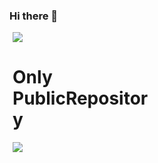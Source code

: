 ### Hi there 👋

<div style="display:table; width:100%; margin:5px">

<div style="float:right display:table-cell; width:45%;">
<img align="center" src="https://github-readme-stats.vercel.app/api?username=hamadayuuki&count_private=true&show_icons=true" />
</div>

<div style="float:left display:table-cell; width:45%;">
<h1>Only PublicRepository</h1>
<img align="center" src="https://github-readme-stats.vercel.app/api/top-langs/?username=hamadayuuki&langs_count=3&hide=Jupyter Notebook&layout=compact" />
</div>

</div>
